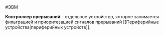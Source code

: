 #ЭВМ 

**Контроллер прерываний** - отдельное устройство, которое занимается фильтрацией и приоритезацией сигналов прерываний [[Периферийные устройства|периферийных устройств]].